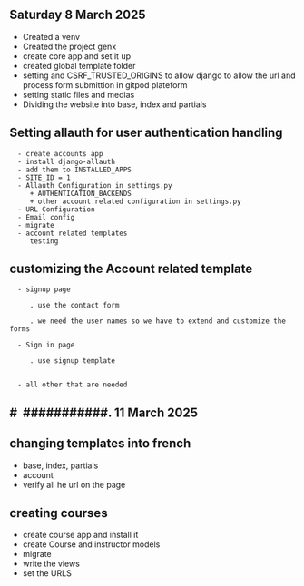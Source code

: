 
##  Saturday 8 March 2025 
   - Created a venv
   - Created the project genx
   - create core app and set it up
   - created global template folder
   - setting and CSRF_TRUSTED_ORIGINS to allow django to allow the url and process form submittion in gitpod plateform
   - setting static files and medias
   - Dividing the website into base, index and partials

   ## Setting allauth for user authentication handling

      - create accounts app
      - install django-allauth 
      - add them to INSTALLED_APPS
      - SITE_ID = 1
      - Allauth Configuration in settings.py
         + AUTHENTICATION_BACKENDS 
         + other account related configuration in settings.py
      - URL Configuration
      - Email config
      - migrate
      - account related templates
         testing
## customizing the Account related template
      
      - signup page
         
         . use the contact form 
         
         . we need the user names so we have to extend and customize the forms
      
      - Sign in page
         
         . use signup template
         
      
      - all other that are needed
      
##           #    ###########.      11 March 2025
## changing templates into french
   - base, index, partials
   - account
   - verify all he url on the page
   
   ##      creating courses
   - create course app and install it
   - create Course and instructor models
   - migrate
   - write the views
   - set the URLS
   